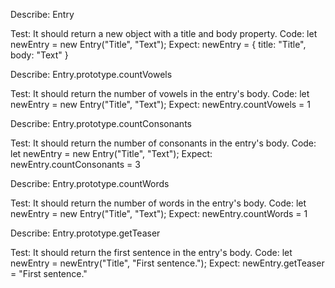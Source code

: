 Describe: Entry

Test: It should return a new object with a title and body property.
Code: let newEntry = new Entry("Title", "Text");
Expect: newEntry = { title: "Title", body: "Text" }

Describe: Entry.prototype.countVowels

Test: It should return the number of vowels in the entry's body.
Code: let newEntry = new Entry("Title", "Text");
Expect: newEntry.countVowels = 1

Describe: Entry.prototype.countConsonants

Test: It should return the number of consonants in the entry's body.
Code: let newEntry = new Entry("Title", "Text");
Expect: newEntry.countConsonants = 3

Describe: Entry.prototype.countWords

Test: It should return the number of words in the entry's body.
Code: let newEntry = new Entry("Title", "Text");
Expect: newEntry.countWords = 1

Describe: Entry.prototype.getTeaser

Test: It should return the first sentence in the entry's body.
Code: let newEntry = newEntry("Title", "First sentence.");
Expect: newEntry.getTeaser = "First sentence."